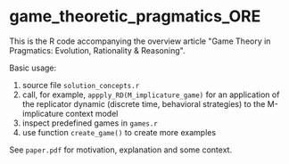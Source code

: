 # game_theoretic_pragmatics_ORE

This is the R code accompanying the overview article "Game Theory in Pragmatics: Evolution, Rationality &amp; Reasoning".

Basic usage:

1. source file `solution_concepts.r`
2. call, for example, `appply_RD(M_implicature_game)` for an application of the replicator dynamic (discrete time, behavioral strategies) to the M-implicature context model
3. inspect predefined games in `games.r`
4. use function `create_game()` to create more examples

See `paper.pdf` for motivation, explanation and some context.
